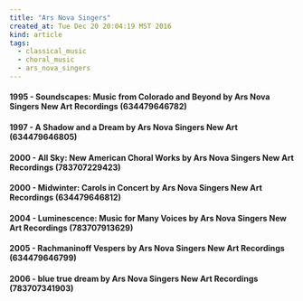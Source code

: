 ```yaml
---
title: "Ars Nova Singers"
created_at: Tue Dec 20 20:04:19 MST 2016
kind: article
tags:
  - classical_music
  - choral_music
  - ars_nova_singers
---
```


<h4>
1995 - Soundscapes: Music from Colorado and Beyond by Ars Nova Singers New Art Recordings (634479646782)
</h4>

<h4>
1997 - A Shadow and a Dream by Ars Nova Singers New Art (634479646805)
</h4>

<h4>
2000 - All Sky: New American Choral Works by Ars Nova Singers New Art Recordings (783707229423)
</h4>

<h4>
2000 - Midwinter: Carols in Concert by Ars Nova Singers New Art Recordings (634479646812)
</h4>

<h4>
2004 - Luminescence: Music for Many Voices by Ars Nova Singers New Art Recordings (783707913629)
</h4>

<h4>
2005 - Rachmaninoff Vespers by Ars Nova Singers New Art Recordings (634479646799)
</h4>

<h4>
2006 - blue true dream by Ars Nova Singers New Art Recordings (783707341903)
</h4>


<!--
html boilerplate
<a href="" target="_blank"></a>
<a name=""></a>
<img src="" width="400px">
<ul>
  <li></li>
</ul>
<pre>
</pre>
<pre><code>
</code></pre>
<math xmlns='http://www.w3.org/1998/Math/MathML' display='block'>
</math>
-->
